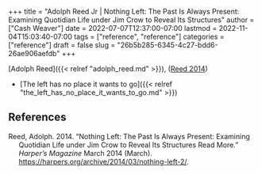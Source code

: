 +++
title = "Adolph Reed Jr | Nothing Left: The Past Is Always Present: Examining Quotidian Life under Jim Crow to Reveal Its Structures"
author = ["Cash Weaver"]
date = 2022-07-07T12:37:00-07:00
lastmod = 2022-11-04T15:03:40-07:00
tags = ["reference", "reference"]
categories = ["reference"]
draft = false
slug = "26b5b285-6345-4c27-bdd6-26ae906aefdb"
+++

[Adolph Reed]({{< relref "adolph_reed.md" >}}), (<a href="#citeproc_bib_item_1">Reed 2014</a>)

-   [The left has no place it wants to go]({{< relref "the_left_has_no_place_it_wants_to_go.md" >}})

## References

<style>.csl-entry{text-indent: -1.5em; margin-left: 1.5em;}</style><div class="csl-bib-body">
  <div class="csl-entry"><a id="citeproc_bib_item_1"></a>Reed, Adolph. 2014. “Nothing Left: The Past Is Always Present: Examining Quotidian Life under Jim Crow to Reveal Its Structures Read More.” <i>Harper’s Magazine</i> March 2014 (March). <a href="https://harpers.org/archive/2014/03/nothing-left-2/">https://harpers.org/archive/2014/03/nothing-left-2/</a>.</div>
</div>
